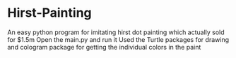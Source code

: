 # Hirst-Painting

An easy python program for imitating hirst dot painting which actually sold for $1.5m
Open the main.py and run it 
Used the Turtle packages for drawing and cologram package for getting the individual colors in the paint
